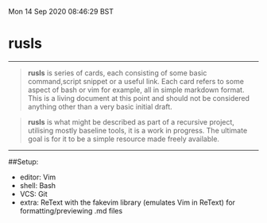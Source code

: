 Mon 14 Sep 2020 08:46:29 BST

# rusls
___


> **rusls** is series of cards, each consisting of some basic command,script snippet or a useful link. Each card refers to some aspect of bash or vim for example, all in simple markdown format. This is a living document at this point and should not be considered anything other than a very basic initial draft.

> **rusls** is what might be described as part of a recursive project, utilising mostly baseline tools, it is a work in progress. The ultimate goal is for it to be a simple resource made freely available. 

___
##Setup:


  *  editor: Vim
  *  shell: Bash
  *  VCS: Git
  *  extra: ReText with the fakevim library (emulates Vim in ReText) for formatting/previewing .md files 

